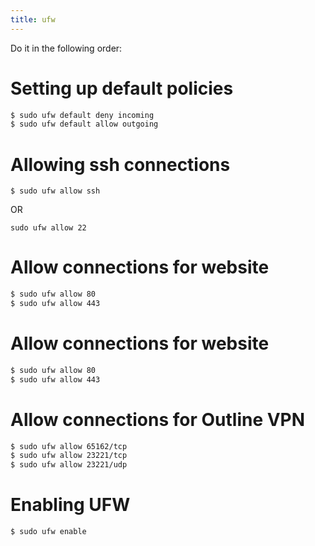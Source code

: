 ```yaml
---
title: ufw
---
```


Do it in the following order:

# Setting up default policies
```sh
$ sudo ufw default deny incoming
$ sudo ufw default allow outgoing
```

# Allowing ssh connections
```
$ sudo ufw allow ssh
```

OR

```
sudo ufw allow 22
```

# Allow connections for website
```sh
$ sudo ufw allow 80
$ sudo ufw allow 443
```

# Allow connections for website
```sh
$ sudo ufw allow 80
$ sudo ufw allow 443
```

# Allow connections for Outline VPN
```sh
$ sudo ufw allow 65162/tcp
$ sudo ufw allow 23221/tcp
$ sudo ufw allow 23221/udp
```

# Enabling UFW
```sh
$ sudo ufw enable
```
